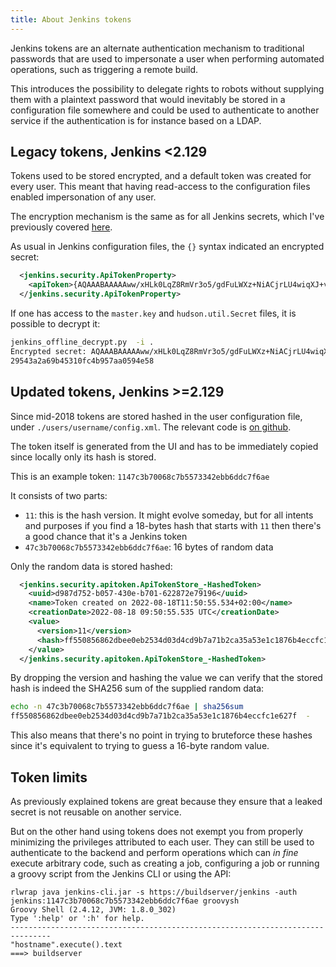 ```yaml
---
title: About Jenkins tokens
---
```


Jenkins tokens are an alternate authentication mechanism to traditional passwords that are used to impersonate a user when performing automated operations, such as triggering a remote build.

This introduces the possibility to delegate rights to robots without supplying them with a plaintext password that would inevitably be stored in a configuration file somewhere and could be used to authenticate to another service if the authentication is for instance based on a LDAP.

Legacy tokens, Jenkins <2.129
-----------------------------
Tokens used to be stored encrypted, and a default token was created for every user. This meant that having read-access to the configuration files enabled impersonation of any user.

The encryption mechanism is the same as for all Jenkins secrets, which I've previously covered [here](https://github.com/gquere/pwn_jenkins#decrypt-jenkins-secrets-offline).

As usual in Jenkins configuration files, the ```{}``` syntax indicated an encrypted secret:
```xml
  <jenkins.security.ApiTokenProperty>
    <apiToken>{AQAAABAAAAAww/xHLk0LqZ8RmVr3o5/gdFuLWXz+NiACjrLU4wiqXJ+vMiuSBWShiyJQtLhV/3UgJxGXTyJJHmLGkMJWGkxi2A==}</apiToken>
  </jenkins.security.ApiTokenProperty>
```

If one has access to the ```master.key``` and ```hudson.util.Secret``` files, it is possible to decrypt it:
```bash
jenkins_offline_decrypt.py  -i .
Encrypted secret: AQAAABAAAAAww/xHLk0LqZ8RmVr3o5/gdFuLWXz+NiACjrLU4wiqXJ+vMiuSBWShiyJQtLhV/3UgJxGXTyJJHmLGkMJWGkxi2A==
29543a2a69b45310fc4b957aa0594e58
```

Updated tokens, Jenkins >=2.129
-------------------------------
Since mid-2018 tokens are stored hashed in the user configuration file, under ```./users/username/config.xml```. The relevant code is [on github](https://github.com/jenkinsci/jenkins/blob/master/core/src/main/java/jenkins/security/apitoken/ApiTokenStore.java).

The token itself is generated from the UI and has to be immediately copied since locally only its hash is stored.

This is an example token: ```1147c3b70068c7b5573342ebb6ddc7f6ae```

It consists of two parts:

* ```11```: this is the hash version. It might evolve someday, but for all intents and purposes if you find a 18-bytes hash that starts with ```11``` then there's a good chance that it's a Jenkins token
* ```47c3b70068c7b5573342ebb6ddc7f6ae```: 16 bytes of random data

Only the random data is stored hashed:
```xml
  <jenkins.security.apitoken.ApiTokenStore_-HashedToken>
    <uuid>d987d752-b057-430e-b701-622872e79196</uuid>
    <name>Token created on 2022-08-18T11:50:55.534+02:00</name>
    <creationDate>2022-08-18 09:50:55.535 UTC</creationDate>
    <value>
      <version>11</version>
      <hash>ff550856862dbee0eb2534d03d4cd9b7a71b2ca35a53e1c1876b4eccfc1e627f</hash>
    </value>
  </jenkins.security.apitoken.ApiTokenStore_-HashedToken>
```

By dropping the version and hashing the value we can verify that the stored hash is indeed the SHA256 sum of the supplied random data:
```bash
echo -n 47c3b70068c7b5573342ebb6ddc7f6ae | sha256sum
ff550856862dbee0eb2534d03d4cd9b7a71b2ca35a53e1c1876b4eccfc1e627f  -
```

This also means that there's no point in trying to bruteforce these hashes since it's equivalent to trying to guess a 16-byte random value.

Token limits
------------
As previously explained tokens are great because they ensure that a leaked secret is not reusable on another service.

But on the other hand using tokens does not exempt you from properly minimizing the privileges attributed to each user. They can still be used to authenticate to the backend and perform operations which can *in fine* execute arbitrary code, such as creating a job, configuring a job or running a groovy script from the Jenkins CLI or using the API:
```
rlwrap java jenkins-cli.jar -s https://buildserver/jenkins -auth jenkins:1147c3b70068c7b5573342ebb6ddc7f6ae groovysh
Groovy Shell (2.4.12, JVM: 1.8.0_302)
Type ':help' or ':h' for help.
-------------------------------------------------------------------------------
"hostname".execute().text
===> buildserver
```
